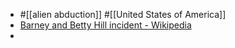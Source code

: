 - #[[alien abduction]] #[[United States of America]]
- [Barney and Betty Hill incident - Wikipedia](https://en.wikipedia.org/wiki/Barney_and_Betty_Hill_incident#cite_ref-28)
-
